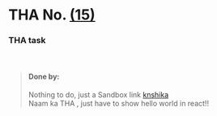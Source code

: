 # THA No.  [(15)](https://codesandbox.io/s/1-bare-bones-react-v46lz?file=/index.html)

### THA task

<br>

> #### Done by:
>Nothing to do, just a Sandbox link
>[knshika](https://github.com/knshika/Devsnest-frontend/tree/main/react-assignments%20Day(15-21)/src/Components/Day%2015)<br>
>Naam ka THA , just have to show hello world in react!!
